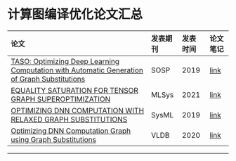 # 计算图编译优化论文汇总

论文|发表期刊|发表时间|论文笔记
:---|:---|:---|:---
[TASO: Optimizing Deep Learning Computation with Automatic Generation of Graph Substitutions](https://cs.stanford.edu/~padon/taso-sosp19.pdf)|SOSP|2019|[link](./notes/taso)
[EQUALITY SATURATION FOR TENSOR GRAPH SUPEROPTIMIZATION](https://arxiv.org/pdf/2101.01332.pdf)|MLSys|2021|[link](./notes/tensat)
[OPTIMIZING DNN COMPUTATION WITH RELAXED GRAPH SUBSTITUTIONS](https://cs.stanford.edu/~matei/papers/2019/sysml_relaxed_graph_substitutions.pdf)|SysML|2019|[link](./notes/metaflow)
[Optimizing DNN Computation Graph using Graph Substitutions](http://www.vldb.org/pvldb/vol13/p2734-fang.pdf)|VLDB|2020|[link](./notes/graph_substs)
---------
